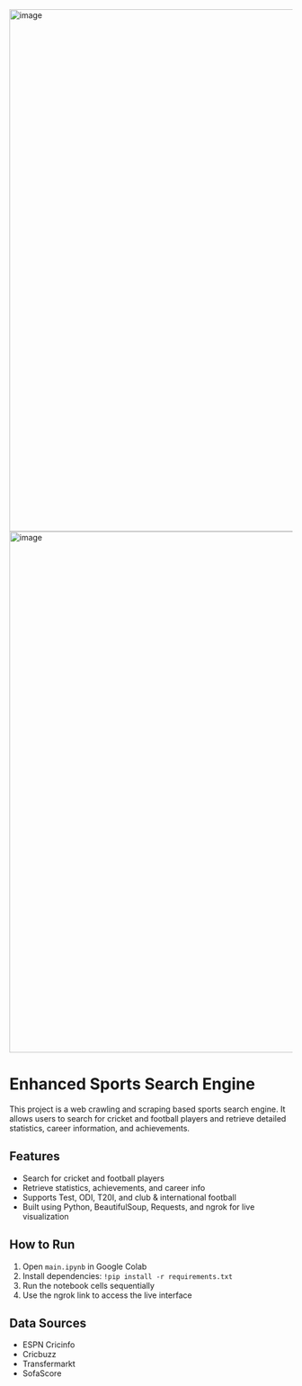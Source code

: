
<img width="1916" height="929" alt="image" src="https://github.com/user-attachments/assets/300d7977-fe5b-4156-ae74-3563f671e1c6" />
<img width="1914" height="927" alt="image" src="https://github.com/user-attachments/assets/33e391ce-a3a8-47f6-a2e1-d86d36bf4a4b" />



# Enhanced Sports Search Engine

This project is a web crawling and scraping based sports search engine. It allows users to search for cricket and football players and retrieve detailed statistics, career information, and achievements.

## Features
- Search for cricket and football players
- Retrieve statistics, achievements, and career info
- Supports Test, ODI, T20I, and club & international football
- Built using Python, BeautifulSoup, Requests, and ngrok for live visualization

## How to Run
1. Open `main.ipynb` in Google Colab
2. Install dependencies: `!pip install -r requirements.txt`
3. Run the notebook cells sequentially
4. Use the ngrok link to access the live interface

## Data Sources
- ESPN Cricinfo
- Cricbuzz
- Transfermarkt
- SofaScore
